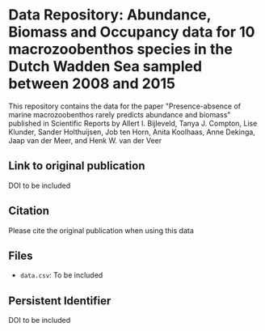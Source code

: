 # Data Repository: Abundance, Biomass and Occupancy data for 10 macrozoobenthos species in the Dutch Wadden Sea sampled between 2008 and 2015
This repository contains the data for the paper "Presence-absence of marine macrozoobenthos rarely predicts abundance and biomass" published in Scientific Reports by Allert I. Bijleveld, Tanya J. Compton, Lise Klunder, Sander Holthuijsen, Job ten Horn, Anita Koolhaas, Anne Dekinga, Jaap van der Meer, and Henk W. van der Veer

## Link to original publication
DOI to be included

## Citation
Please cite the original publication when using this data 

## Files
* `data.csv`: To be included

## Persistent Identifier
DOI to be included
